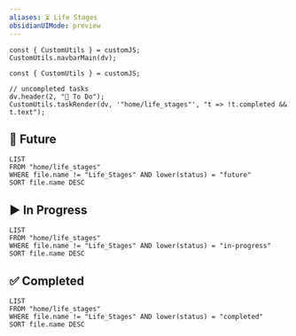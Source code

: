 ```yaml
---
aliases: ⏳ Life Stages
obsidianUIMode: preview
---
```


```dataviewjs
const { CustomUtils } = customJS;
CustomUtils.navbarMain(dv);
```

<!-- Life Stages: Track & document your life (eg school, first job, etc). The life stage template is generated when you create a new note from this page. -->

```dataviewjs
const { CustomUtils } = customJS;

// uncompleted tasks
dv.header(2, "🔄 To Do");
CustomUtils.taskRender(dv, '"home/life_stages"', "t => !t.completed && t.text");
```

## 🔮 Future

```dataview
LIST
FROM "home/life_stages"
WHERE file.name != "Life_Stages" AND lower(status) = "future"
SORT file.name DESC
```

## ▶️ In Progress

```dataview
LIST
FROM "home/life_stages"
WHERE file.name != "Life_Stages" AND lower(status) = "in-progress"
SORT file.name DESC
```

## ✅ Completed

```dataview
LIST
FROM "home/life_stages"
WHERE file.name != "Life_Stages" AND lower(status) = "completed"
SORT file.name DESC
```
